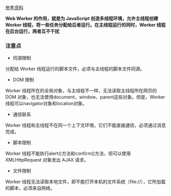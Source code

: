 [参考资料](http://www.ruanyifeng.com/blog/2018/07/web-worker.html)


**Web Worker 的作用，就是为 JavaScript 创造多线程环境，允许主线程创建 Worker 线程，将一些任务分配给后者运行。在主线程运行的同时，Worker 线程在后台运行，两者互不干扰**


### 注意点

- 同源限制

分配给 Worker 线程运行的脚本文件，必须与主线程的脚本文件同源。

- DOM 限制

Worker 线程所在的全局对象，与主线程不一样，无法读取主线程所在网页的 DOM 对象，也无法使用document、window、parent这些对象。但是，Worker 线程可以navigator对象和location对象。

- 通信联系

Worker 线程和主线程不在同一个上下文环境，它们不能直接通信，必须通过消息完成。

- 脚本限制

Worker 线程不能执行alert()方法和confirm()方法，但可以使用 XMLHttpRequest 对象发出 AJAX 请求。

- 文件限制

Worker 线程无法读取本地文件，即不能打开本机的文件系统（file://），它所加载的脚本，必须来自网络。

